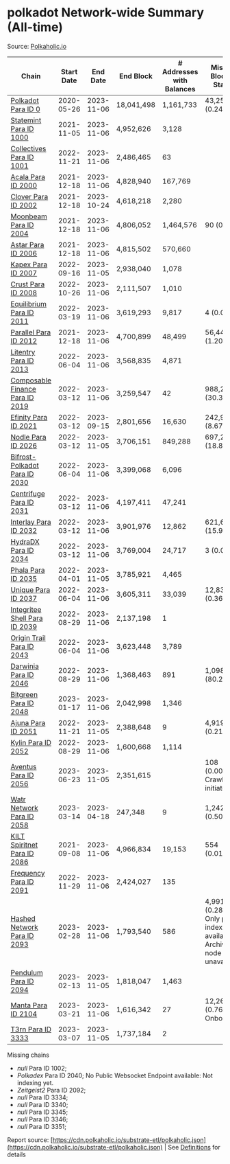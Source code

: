 # polkadot Network-wide Summary (All-time)

Source: [Polkaholic.io](https://polkaholic.io)


| Chain            | Start Date | End Date | End Block | # Addresses with Balances | Missing Blocks / Status |
| ---------------- | ---------- | ---------| --------- | ------------------------- | ----------------------- |
| [Polkadot Para ID 0](/polkadot/0-polkadot) | 2020-05-26 | 2023-11-06 | 18,041,498 |  1,161,733 | 43,250 (0.24%)  |
| [Statemint Para ID 1000](/polkadot/1000-statemint) | 2021-11-05 | 2023-11-06 | 4,952,626 |  3,128 |    |
| [Collectives Para ID 1001](/polkadot/1001-collectives) | 2022-11-21 | 2023-11-06 | 2,486,465 |  63 |    |
| [Acala Para ID 2000](/polkadot/2000-acala) | 2021-12-18 | 2023-11-06 | 4,828,940 |  167,769 |    |
| [Clover Para ID 2002](/polkadot/2002-clover) | 2021-12-18 | 2023-10-24 | 4,618,218 |  2,280 |    |
| [Moonbeam Para ID 2004](/polkadot/2004-moonbeam) | 2021-12-18 | 2023-11-06 | 4,806,052 |  1,464,576 | 90 (0.00%)  |
| [Astar Para ID 2006](/polkadot/2006-astar) | 2021-12-18 | 2023-11-06 | 4,815,502 |  570,660 |    |
| [Kapex Para ID 2007](/polkadot/2007-kapex) | 2022-09-16 | 2023-11-05 | 2,938,040 |  1,078 |    |
| [Crust Para ID 2008](/polkadot/2008-crust) | 2022-10-26 | 2023-11-06 | 2,111,507 |  1,010 |    |
| [Equilibrium Para ID 2011](/polkadot/2011-equilibrium) | 2022-03-19 | 2023-11-06 | 3,619,293 |  9,817 | 4 (0.00%)  |
| [Parallel Para ID 2012](/polkadot/2012-parallel) | 2021-12-18 | 2023-11-06 | 4,700,899 |  48,499 | 56,445 (1.20%)  |
| [Litentry Para ID 2013](/polkadot/2013-litentry) | 2022-06-04 | 2023-11-06 | 3,568,835 |  4,871 |    |
| [Composable Finance Para ID 2019](/polkadot/2019-composable) | 2022-03-12 | 2023-11-06 | 3,259,547 |  42 | 988,228 (30.32%)  |
| [Efinity Para ID 2021](/polkadot/2021-efinity) | 2022-03-12 | 2023-09-15 | 2,801,656 |  16,630 | 242,949 (8.67%)  |
| [Nodle Para ID 2026](/polkadot/2026-nodle) | 2022-03-12 | 2023-11-05 | 3,706,151 |  849,288 | 697,249 (18.81%)  |
| [Bifrost-Polkadot Para ID 2030](/polkadot/2030-bifrost-dot) | 2022-06-04 | 2023-11-06 | 3,399,068 |  6,096 |    |
| [Centrifuge Para ID 2031](/polkadot/2031-centrifuge) | 2022-03-12 | 2023-11-06 | 4,197,411 |  47,241 |    |
| [Interlay Para ID 2032](/polkadot/2032-interlay) | 2022-03-12 | 2023-11-06 | 3,901,976 |  12,862 | 621,675 (15.93%)  |
| [HydraDX Para ID 2034](/polkadot/2034-hydradx) | 2022-03-12 | 2023-11-06 | 3,769,004 |  24,717 | 3 (0.00%)  |
| [Phala Para ID 2035](/polkadot/2035-phala) | 2022-04-01 | 2023-11-05 | 3,785,921 |  4,465 |    |
| [Unique Para ID 2037](/polkadot/2037-unique) | 2022-06-04 | 2023-11-06 | 3,605,311 |  33,039 | 12,839 (0.36%)  |
| [Integritee Shell Para ID 2039](/polkadot/2039-integritee-shell) | 2022-08-29 | 2023-11-06 | 2,137,198 |  1 |    |
| [Origin Trail Para ID 2043](/polkadot/2043-origintrail) | 2022-06-04 | 2023-11-06 | 3,623,448 |  3,789 |    |
| [Darwinia Para ID 2046](/polkadot/2046-darwinia) | 2022-08-29 | 2023-11-06 | 1,368,463 |  891 | 1,098,047 (80.24%)  |
| [Bitgreen Para ID 2048](/polkadot/2048-bitgreen) | 2023-01-17 | 2023-11-06 | 2,042,998 |  1,346 |    |
| [Ajuna Para ID 2051](/polkadot/2051-ajuna) | 2022-11-21 | 2023-11-05 | 2,388,648 |  9 | 4,919 (0.21%)  |
| [Kylin Para ID 2052](/polkadot/2052-kylin) | 2022-08-29 | 2023-11-06 | 1,600,668 |  1,114 |    |
| [Aventus Para ID 2056](/polkadot/2056-aventus) | 2023-06-23 | 2023-11-05 | 2,351,615 |   | 108 (0.00%) Crawling initiated |
| [Watr Network Para ID 2058](/polkadot/2058-watr) | 2023-03-14 | 2023-04-18 | 247,348 |  9 | 1,242 (0.50%)  |
| [KILT Spiritnet Para ID 2086](/polkadot/2086-kilt) | 2021-09-08 | 2023-11-06 | 4,966,834 |  19,153 | 554 (0.01%)  |
| [Frequency Para ID 2091](/polkadot/2091-frequency) | 2022-11-29 | 2023-11-06 | 2,424,027 |  135 |    |
| [Hashed Network Para ID 2093](/polkadot/2093-hashed) | 2023-02-28 | 2023-11-06 | 1,793,540 |  586 | 4,991 (0.28%) Only partial index available: Archive node unavailable |
| [Pendulum Para ID 2094](/polkadot/2094-pendulum) | 2023-02-13 | 2023-11-05 | 1,818,047 |  1,463 |    |
| [Manta Para ID 2104](/polkadot/2104-manta) | 2023-03-21 | 2023-11-06 | 1,616,342 |  27 | 12,262 (0.76%) Onboarding |
| [T3rn Para ID 3333](/polkadot/3333-t3rn) | 2023-03-07 | 2023-11-05 | 1,737,184 |  2 |    |

Missing chains


* *null* Para ID 1002; 
* *Polkadex* Para ID 2040; No Public Websocket Endpoint available: Not indexing yet.
* *Zeitgeist2* Para ID 2092; 
* *null* Para ID 3334; 
* *null* Para ID 3340; 
* *null* Para ID 3345; 
* *null* Para ID 3346; 
* *null* Para ID 3351; 

Report source: [https://cdn.polkaholic.io/substrate-etl/polkaholic.json](https://cdn.polkaholic.io/substrate-etl/polkaholic.json) | See [Definitions](/DEFINITIONS.md) for details
